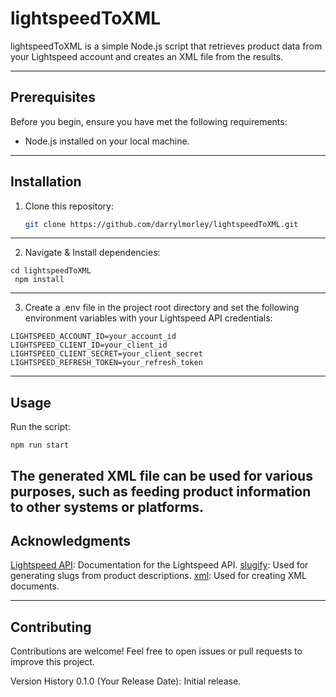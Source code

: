 # lightspeedToXML

lightspeedToXML is a simple Node.js script that retrieves product data from your Lightspeed account and creates an XML file from the results.

---

## Prerequisites

Before you begin, ensure you have met the following requirements:

- Node.js installed on your local machine.

---

## Installation

1. Clone this repository:

   ```bash
   git clone https://github.com/darrylmorley/lightspeedToXML.git
   ```

---

2. Navigate & Install dependencies:

```
cd lightspeedToXML
 npm install
```

---

3. Create a .env file in the project root directory and set the following environment variables with your Lightspeed API credentials:

```
LIGHTSPEED_ACCOUNT_ID=your_account_id
LIGHTSPEED_CLIENT_ID=your_client_id
LIGHTSPEED_CLIENT_SECRET=your_client_secret
LIGHTSPEED_REFRESH_TOKEN=your_refresh_token
```

---

## Usage

Run the script:

```
npm run start
```

## The generated XML file can be used for various purposes, such as feeding product information to other systems or platforms.

## Acknowledgments

[Lightspeed API](https://developers.lightspeedhq.com/ecom/introduction/introduction/): Documentation for the Lightspeed API.
[slugify](https://www.npmjs.com/package/slugify): Used for generating slugs from product descriptions.
[xml](https://www.npmjs.com/package/xml): Used for creating XML documents.

---

## Contributing

Contributions are welcome! Feel free to open issues or pull requests to improve this project.

Version History
0.1.0 (Your Release Date): Initial release.
